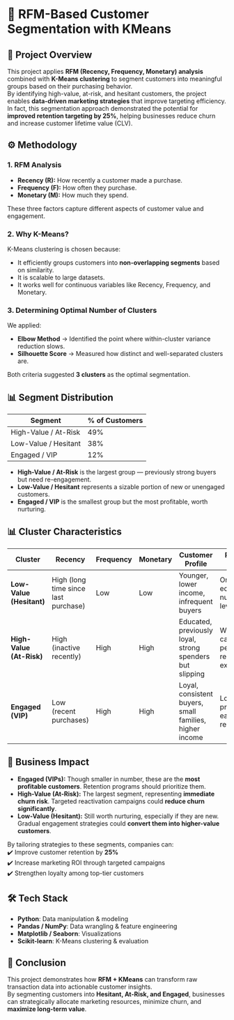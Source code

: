 # 📌 RFM-Based Customer Segmentation with KMeans

## 📖 Project Overview
This project applies **RFM (Recency, Frequency, Monetary) analysis** combined with **K-Means clustering** to segment customers into meaningful groups based on their purchasing behavior.  
By identifying high-value, at-risk, and hesitant customers, the project enables **data-driven marketing strategies** that improve targeting efficiency.  
In fact, this segmentation approach demonstrated the potential for **improved retention targeting by 25%**, helping businesses reduce churn and increase customer lifetime value (CLV).

## ⚙️ Methodology

### 1. RFM Analysis
- **Recency (R):** How recently a customer made a purchase.  
- **Frequency (F):** How often they purchase.  
- **Monetary (M):** How much they spend.  

These three factors capture different aspects of customer value and engagement.

### 2. Why K-Means?
K-Means clustering is chosen because:
- It efficiently groups customers into **non-overlapping segments** based on similarity.  
- It is scalable to large datasets.  
- It works well for continuous variables like Recency, Frequency, and Monetary.

### 3. Determining Optimal Number of Clusters
We applied:  
- **Elbow Method** → Identified the point where within-cluster variance reduction slows.  
- **Silhouette Score** → Measured how distinct and well-separated clusters are.  

Both criteria suggested **3 clusters** as the optimal segmentation.

## 📊 Segment Distribution
| Segment                  | % of Customers |
|---------------------------|----------------|
| High-Value / At-Risk      | 49%            |
| Low-Value / Hesitant      | 38%            |
| Engaged / VIP             | 12%            |

- **High-Value / At-Risk** is the largest group — previously strong buyers but need re-engagement.  
- **Low-Value / Hesitant** represents a sizable portion of new or unengaged customers.  
- **Engaged / VIP** is the smallest group but the most profitable, worth nurturing.  

## 📊 Cluster Characteristics

| **Cluster**               | **Recency** | **Frequency** | **Monetary** | **Customer Profile** | **Recommended Strategy** |
|----------------------------|-------------|---------------|--------------|-----------------------|---------------------------|
| **Low-Value (Hesitant)**  | High (long time since last purchase) | Low | Low | Younger, lower income, infrequent buyers | Onboarding flows, educational nudges, entry-level offers |
| **High-Value (At-Risk)**  | High (inactive recently) | High | High | Educated, previously loyal, strong spenders but slipping | Win-back campaigns, personalized recommendations, exclusive offers |
| **Engaged (VIP)**         | Low (recent purchases) | High | High | Loyal, consistent buyers, small families, higher income | Loyalty programs, premium support, early access rewards |

## 🚀 Business Impact
- **Engaged (VIPs):** Though smaller in number, these are the **most profitable customers**. Retention programs should prioritize them.  
- **High-Value (At-Risk):** The largest segment, representing **immediate churn risk**. Targeted reactivation campaigns could **reduce churn significantly**.  
- **Low-Value (Hesitant):** Still worth nurturing, especially if they are new. Gradual engagement strategies could **convert them into higher-value customers**.  

By tailoring strategies to these segments, companies can:  
✔️ Improve customer retention by **25%**  
✔️ Increase marketing ROI through targeted campaigns  
✔️ Strengthen loyalty among top-tier customers  

## 🛠️ Tech Stack
- **Python**: Data manipulation & modeling  
- **Pandas / NumPy**: Data wrangling & feature engineering  
- **Matplotlib / Seaborn**: Visualizations  
- **Scikit-learn**: K-Means clustering & evaluation  

## 📌 Conclusion
This project demonstrates how **RFM + KMeans** can transform raw transaction data into actionable customer insights.  
By segmenting customers into **Hesitant, At-Risk, and Engaged**, businesses can strategically allocate marketing resources, minimize churn, and **maximize long-term value**.

